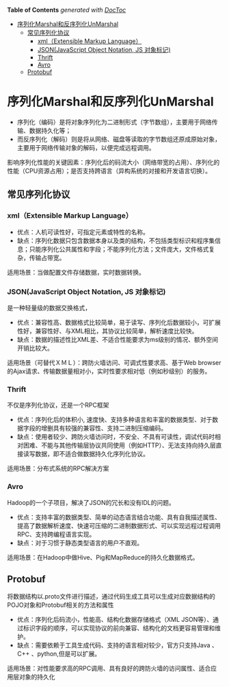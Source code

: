 <!-- START doctoc generated TOC please keep comment here to allow auto update -->
<!-- DON'T EDIT THIS SECTION, INSTEAD RE-RUN doctoc TO UPDATE -->
**Table of Contents**  *generated with [DocToc](https://github.com/thlorenz/doctoc)*

- [序列化Marshal和反序列化UnMarshal](#%E5%BA%8F%E5%88%97%E5%8C%96marshal%E5%92%8C%E5%8F%8D%E5%BA%8F%E5%88%97%E5%8C%96unmarshal)
  - [常见序列化协议](#%E5%B8%B8%E8%A7%81%E5%BA%8F%E5%88%97%E5%8C%96%E5%8D%8F%E8%AE%AE)
    - [xml（Extensible Markup Language）](#xmlextensible-markup-language)
    - [JSON(JavaScript Object Notation, JS 对象标记)](#jsonjavascript-object-notation-js-%E5%AF%B9%E8%B1%A1%E6%A0%87%E8%AE%B0)
    - [Thrift](#thrift)
    - [Avro](#avro)
  - [Protobuf](#protobuf)

<!-- END doctoc generated TOC please keep comment here to allow auto update -->

# 序列化Marshal和反序列化UnMarshal

- 序列化（编码）是将对象序列化为二进制形式（字节数组），主要用于网络传输、数据持久化等；
- 而反序列化（解码）则是将从网络、磁盘等读取的字节数组还原成原始对象，主要用于网络传输对象的解码，以便完成远程调用。

影响序列化性能的关键因素：序列化后的码流大小（网络带宽的占用）、序列化的性能（CPU资源占用）；是否支持跨语言（异构系统的对接和开发语言切换）。

## 常见序列化协议

### xml（Extensible Markup Language）
- 优点：人机可读性好，可指定元素或特性的名称。
- 缺点：序列化数据只包含数据本身以及类的结构，不包括类型标识和程序集信息；只能序列化公共属性和字段；不能序列化方法；文件庞大，文件格式复杂，传输占带宽。

适用场景：当做配置文件存储数据，实时数据转换。

### JSON(JavaScript Object Notation, JS 对象标记) 
是一种轻量级的数据交换格式，
- 优点：兼容性高、数据格式比较简单，易于读写、序列化后数据较小，可扩展性好，兼容性好、与XML相比，其协议比较简单，解析速度比较快。
- 缺点：数据的描述性比XML差、不适合性能要求为ms级别的情况、额外空间开销比较大。

适用场景（可替代ＸＭＬ）：跨防火墙访问、可调式性要求高、基于Web browser的Ajax请求、传输数据量相对小，实时性要求相对低（例如秒级别）的服务。

### Thrift
不仅是序列化协议，还是一个RPC框架
- 优点：序列化后的体积小, 速度快、支持多种语言和丰富的数据类型、对于数据字段的增删具有较强的兼容性、支持二进制压缩编码。
- 缺点：使用者较少、跨防火墙访问时，不安全、不具有可读性，调试代码时相对困难、不能与其他传输层协议共同使用（例如HTTP）、无法支持向持久层直接读写数据，即不适合做数据持久化序列化协议。

适用场景：分布式系统的RPC解决方案

### Avro
Hadoop的一个子项目，解决了JSON的冗长和没有IDL的问题。

- 优点：支持丰富的数据类型、简单的动态语言结合功能、具有自我描述属性、提高了数据解析速度、快速可压缩的二进制数据形式、可以实现远程过程调用RPC、支持跨编程语言实现。
- 缺点：对于习惯于静态类型语言的用户不直观。

适用场景：在Hadoop中做Hive、Pig和MapReduce的持久化数据格式。

## Protobuf
将数据结构以.proto文件进行描述，通过代码生成工具可以生成对应数据结构的POJO对象和Protobuf相关的方法和属性
- 优点：序列化后码流小，性能高、结构化数据存储格式（XML JSON等）、通过标识字段的顺序，可以实现协议的前向兼容、结构化的文档更容易管理和维护。
- 缺点：需要依赖于工具生成代码、支持的语言相对较少，官方只支持Java 、C++ 、python,但是可以扩展。

适用场景：对性能要求高的RPC调用、具有良好的跨防火墙的访问属性、适合应用层对象的持久化






